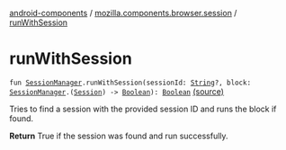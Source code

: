 [android-components](../index.md) / [mozilla.components.browser.session](index.md) / [runWithSession](./run-with-session.md)

# runWithSession

`fun `[`SessionManager`](-session-manager/index.md)`.runWithSession(sessionId: `[`String`](https://kotlinlang.org/api/latest/jvm/stdlib/kotlin/-string/index.html)`?, block: `[`SessionManager`](-session-manager/index.md)`.(`[`Session`](-session/index.md)`) -> `[`Boolean`](https://kotlinlang.org/api/latest/jvm/stdlib/kotlin/-boolean/index.html)`): `[`Boolean`](https://kotlinlang.org/api/latest/jvm/stdlib/kotlin/-boolean/index.html) [(source)](https://github.com/mozilla-mobile/android-components/blob/master/components/browser/session/src/main/java/mozilla/components/browser/session/SessionManager.kt#L457)

Tries to find a session with the provided session ID and runs the block if found.

**Return**
True if the session was found and run successfully.

